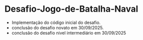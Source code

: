 # Desafio-Jogo-de-Batalha-Naval
- Implementação do código inicial do desafio.
- conclusão do desafio novato em 30/09/2025.
- conclusão do desafio nivel intermediário em 30/09/2025